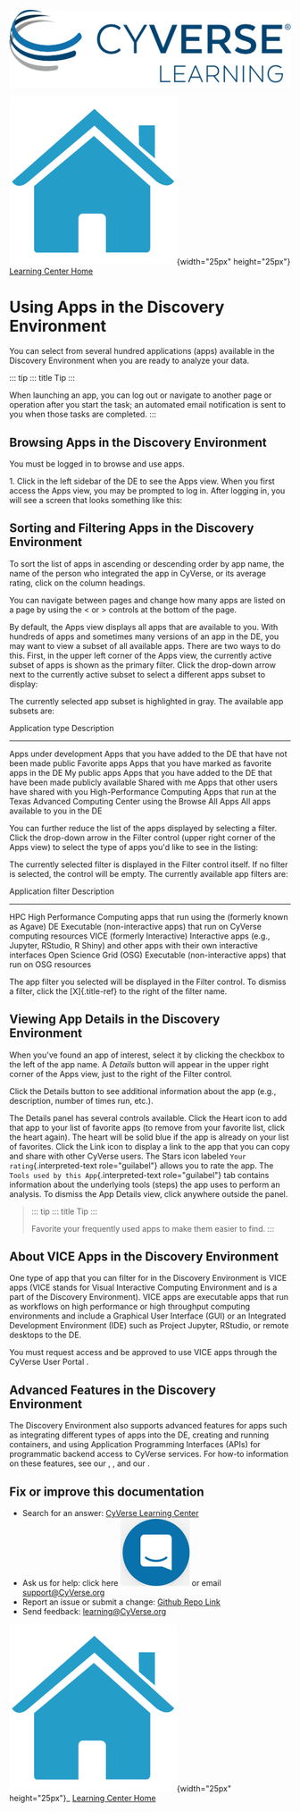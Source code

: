 ![CyVerese Logo](./assets/cyverse_learning.png)

![Home_Icon](./assets/homeicon.png){width="25px" height="25px"}
[Learning Center Home](http://learning.cyverse.org/)

# Using Apps in the Discovery Environment

You can select from several hundred applications (apps) available in the
Discovery Environment when you are ready to analyze your data.

::: tip
::: title
Tip
:::

When launching an app, you can log out or navigate to another page or
operation after you start the task; an automated email notification is
sent to you when those tasks are completed.
:::

## Browsing Apps in the Discovery Environment

You must be logged in to browse and use apps.

1\. Click in the left sidebar of the DE to see the Apps view. When you
first access the Apps view, you may be prompted to log in. After logging
in, you will see a screen that looks something like this:

## Sorting and Filtering Apps in the Discovery Environment

To sort the list of apps in ascending or descending order by app name,
the name of the person who integrated the app in CyVerse, or its average
rating, click on the column headings.

You can navigate between pages and change how many apps are listed on a
page by using the \< or \> controls at the bottom of the page.

By default, the Apps view displays all apps that are available to you.
With hundreds of apps and sometimes many versions of an app in the DE,
you may want to view a subset of all available apps. There are two ways
to do this. First, in the upper left corner of the Apps view, the
currently active subset of apps is shown as the primary filter. Click
the drop-down arrow next to the currently active subset to select a
different apps subset to display:

The currently selected app subset is highlighted in gray. The available
app subsets are:

  Application type             Description
  ---------------------------- ---------------------------------------------------------------------------
  Apps under development       Apps that you have added to the DE that have not been made public
  Favorite apps                Apps that you have marked as favorite apps in the DE
  My public apps               Apps that you have added to the DE that have been made publicly available
  Shared with me               Apps that other users have shared with you
  High-Performance Computing   Apps that run at the Texas Advanced Computing Center using the
  Browse All Apps              All apps available to you in the DE

You can further reduce the list of the apps displayed by selecting a
filter. Click the drop-down arrow in the Filter control (upper right
corner of the Apps view) to select the type of apps you\'d like to see
in the listing:

The currently selected filter is displayed in the Filter control itself.
If no filter is selected, the control will be empty. The currently
available app filters are:

  Application filter            Description
  ----------------------------- ---------------------------------------------------------------------------------------------------------
  HPC                           High Performance Computing apps that run using the (formerly known as Agave)
  DE                            Executable (non-interactive apps) that run on CyVerse computing resources
  VICE (formerly Interactive)   Interactive apps (e.g., Jupyter, RStudio, R Shiny) and other apps with their own interactive interfaces
  Open Science Grid (OSG)       Executable (non-interactive apps) that run on OSG resources

The app filter you selected will be displayed in the Filter control. To
dismiss a filter, click the [X]{.title-ref} to the right of the filter
name.

## Viewing App Details in the Discovery Environment

When you\'ve found an app of interest, select it by clicking the
checkbox to the left of the app name. A *Details* button will appear in
the upper right corner of the Apps view, just to the right of the Filter
control.

Click the Details button to see additional information about the app
(e.g., description, number of times run, etc.).

The Details panel has several controls available. Click the Heart icon
to add that app to your list of favorite apps (to remove from your
favorite list, click the heart again). The heart will be solid blue if
the app is already on your list of favorites. Click the Link icon to
display a link to the app that you can copy and share with other CyVerse
users. The Stars icon labeled `Your rating`{.interpreted-text
role="guilabel"} allows you to rate the app. The
`Tools used by this App`{.interpreted-text role="guilabel"} tab contains
information about the underlying tools (steps) the app uses to perform
an analysis. To dismiss the App Details view, click anywhere outside the
panel.

> ::: tip
> ::: title
> Tip
> :::
>
> Favorite your frequently used apps to make them easier to find.
> :::


## About VICE Apps in the Discovery Environment

One type of app that you can filter for in the Discovery Environment is
VICE apps (VICE stands for Visual Interactive Computing Environment and
is a part of the Discovery Environment). VICE apps are executable apps
that run as workflows on high performance or high throughput computing
environments and include a Graphical User Interface (GUI) or an
Integrated Development Environment (IDE) such as Project Jupyter,
RStudio, or remote desktops to the DE.

You must request access and be approved to use VICE apps through the
CyVerse User Portal .


## Advanced Features in the Discovery Environment

The Discovery Environment also supports advanced features for apps such
as integrating different types of apps into the DE, creating and running
containers, and using Application Programming Interfaces (APIs) for
programmatic backend access to CyVerse services. For how-to information
on these features, see our , , and our .


## Fix or improve this documentation

-   Search for an answer: [CyVerse Learning Center](https://learning.cyverse.org)
-   Ask us for help: click here ![In-app chat](./assets/intercom.png) or email [support@CyVerse.org](mailto:support@cyverse.org)
-   Report an issue or submit a change: [Github Repo Link](https://github.com/cyverse-learning-materials/)
-   Send feedback: [learning\@CyVerse.org](learning@CyVerse.org)


![Home_Icon](./assets/homeicon.png){width="25px" height="25px"}\_ [Learning
Center Home](http://learning.cyverse.org/)
